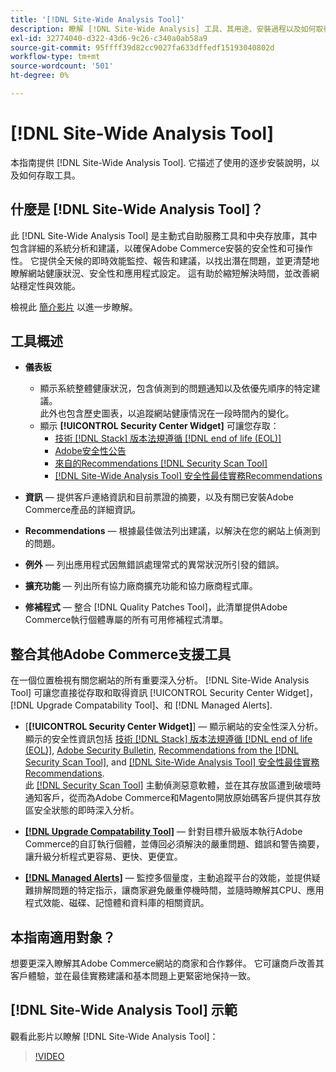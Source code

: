 ```yaml
---
title: '[!DNL Site-Wide Analysis Tool]'
description: 瞭解 [!DNL Site-Wide Analysis] 工具、其用途、安裝過程以及如何取得存取權
exl-id: 32774040-d322-43d6-9c26-c340a0ab58a9
source-git-commit: 95ffff39d82cc9027fa633dffedf15193040802d
workflow-type: tm+mt
source-wordcount: '501'
ht-degree: 0%

---
```


# [!DNL Site-Wide Analysis Tool]

本指南提供 [!DNL Site-Wide Analysis Tool]. 它描述了使用的逐步安裝說明，以及如何存取工具。

## 什麼是 [!DNL Site-Wide Analysis Tool]？

此 [!DNL Site-Wide Analysis Tool] 是主動式自助服務工具和中央存放庫，其中包含詳細的系統分析和建議，以確保Adobe Commerce安裝的安全性和可操作性。 它提供全天候的即時效能監控、報告和建議，以找出潛在問題，並更清楚地瞭解網站健康狀況、安全性和應用程式設定。 這有助於縮短解決時間，並改善網站穩定性與效能。

檢視此 [簡介影片](https://www.youtube.com/watch?v=KW2R8ki_RG4) 以進一步瞭解。

## 工具概述

- **儀表板**
   - 顯示系統整體健康狀況，包含偵測到的問題通知以及依優先順序的特定建議。<br>
此外也包含歷史圖表，以追蹤網站健康情況在一段時間內的變化。
   - 顯示 **[!UICONTROL Security Center Widget]** 可讓您存取：
      - [技術 [!DNL Stack] 版本法規遵循 [!DNL end of life (EOL)]](https://experienceleague.adobe.com/docs/commerce-operations/installation-guide/system-requirements.html)
      - [Adobe安全性公告](https://helpx.adobe.com/security/security-bulletin.html)
      - [來自的Recommendations [!DNL Security Scan Tool]](https://experienceleague.adobe.com/docs/commerce-admin/systems/security/security-scan.html)
      - [[!DNL Site-Wide Analysis Tool] 安全性最佳實務Recommendations](https://experienceleague.adobe.com/docs/commerce-operations/tools/site-wide-analysis-tool/recommendations.html)

- **資訊**  — 提供客戶連絡資訊和目前票證的摘要，以及有關已安裝Adobe Commerce產品的詳細資訊。

- **Recommendations**  — 根據最佳做法列出建議，以解決在您的網站上偵測到的問題。

- **例外**  — 列出應用程式因無錯誤處理常式的異常狀況所引發的錯誤。

- **擴充功能**  — 列出所有協力廠商擴充功能和協力廠商程式庫。

- **修補程式**  — 整合 [!DNL Quality Patches Tool]，此清單提供Adobe Commerce執行個體專屬的所有可用修補程式清單。

## 整合其他Adobe Commerce支援工具

在一個位置檢視有關您網站的所有重要深入分析。 [!DNL Site-Wide Analysis Tool] 可讓您直接從存取和取得資訊 [!UICONTROL Security Center Widget]， [!DNL Upgrade Compatability Tool]、和 [!DNL Managed Alerts].

- [**[!UICONTROL Security Center Widget]**] — 顯示網站的安全性深入分析。<br>
顯示的安全性資訊包括 [技術 [!DNL Stack] 版本法規遵循 [!DNL end of life (EOL)]](https://experienceleague.adobe.com/docs/commerce-operations/installation-guide/system-requirements.html), [Adobe Security Bulletin](https://helpx.adobe.com/security/security-bulletin.html), [Recommendations from the [!DNL Security Scan Tool]](https://experienceleague.adobe.com/docs/commerce-admin/systems/security/security-scan.html), and [[!DNL Site-Wide Analysis Tool] 安全性最佳實務Recommendations](https://experienceleague.adobe.com/docs/commerce-operations/tools/site-wide-analysis-tool/recommendations.html).<br>
此 [[!DNL Security Scan Tool]](https://experienceleague.adobe.com/docs/commerce-admin/systems/security/security-scan.html) 主動偵測惡意軟體，並在其存放區遭到破壞時通知客戶，從而為Adobe Commerce和Magento開放原始碼客戶提供其存放區安全狀態的即時深入分析。

- [**[!DNL Upgrade Compatability Tool]**](../../upgrade/upgrade-compatibility-tool/overview.md)  — 針對目標升級版本執行Adobe Commerce的自訂執行個體，並傳回必須解決的嚴重問題、錯誤和警告摘要，讓升級分析程式更容易、更快、更便宜。

- [**[!DNL Managed Alerts]**](https://support.magento.com/hc/en-us/sections/360010758472-Managed-alerts-for-Adobe-Commerce)  — 監控多個量度，主動追蹤平台的效能，並提供疑難排解問題的特定指示，讓商家避免嚴重停機時間，並隨時瞭解其CPU、應用程式效能、磁碟、記憶體和資料庫的相關資訊。

## 本指南適用對象？

想要更深入瞭解其Adobe Commerce網站的商家和合作夥伴。 它可讓商戶改善其客戶體驗，並在最佳實務建議和基本問題上更緊密地保持一致。

## [!DNL Site-Wide Analysis Tool] 示範

觀看此影片以瞭解 [!DNL Site-Wide Analysis Tool]：

>[!VIDEO](https://video.tv.adobe.com/v/344001?quality=12)
